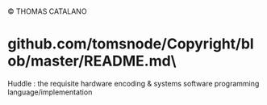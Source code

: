 
#

© THOMAS CATALANO

# github.com/tomsnode/Copyright/blob/master/README.md\


Huddle : the requisite hardware encoding & systems software programming language/implementation
